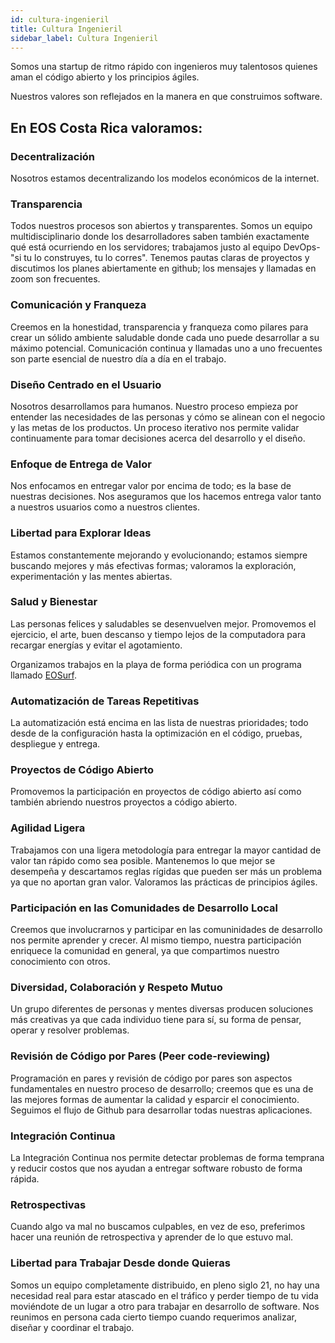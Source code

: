 ```yaml
---
id: cultura-ingenieril
title: Cultura Ingenieril
sidebar_label: Cultura Ingenieril
---
```


Somos una startup de ritmo rápido con ingenieros muy talentosos quienes aman el código abierto y los principios ágiles.

Nuestros valores son reflejados en la manera en que construimos software.

## En EOS Costa Rica valoramos:

### Decentralización

Nosotros estamos decentralizando los modelos económicos de la internet.

### Transparencia

Todos nuestros procesos son abiertos y transparentes. Somos un equipo multidisciplinario donde los desarrolladores saben también exactamente qué está ocurriendo en los servidores; trabajamos justo al equipo DevOps-"si tu lo construyes, tu lo corres". Tenemos pautas claras de proyectos y discutimos los planes abiertamente en github; los mensajes y llamadas en zoom son frecuentes.

### Comunicación y Franqueza

Creemos en la honestidad, transparencia y franqueza como pilares para crear un sólido ambiente saludable donde cada uno puede desarrollar a su máximo potencial. Comunicación continua y llamadas uno a uno frecuentes son parte esencial de nuestro día a día en el trabajo.

### Diseño Centrado en el Usuario

Nosotros desarrollamos para humanos. Nuestro proceso empieza por entender las necesidades de las personas y cómo se alinean con el negocio y las metas de los productos. Un proceso iterativo nos permite validar continuamente para tomar decisiones acerca del desarrollo y el diseño.

### Enfoque de Entrega de Valor

Nos enfocamos en entregar valor por encima de todo; es la base de nuestras decisiones. Nos aseguramos que los hacemos entrega valor tanto a nuestros usuarios como a nuestros clientes.

### Libertad para Explorar Ideas

Estamos constantemente mejorando y evolucionando; estamos siempre buscando mejores y más efectivas formas; valoramos la exploración, experimentación y las mentes abiertas.

### Salud y Bienestar

Las personas felices y saludables se desenvuelven mejor. Promovemos el ejercicio, el arte, buen descanso y tiempo lejos de la computadora para recargar energías y evitar el agotamiento.

Organizamos trabajos en la playa de forma periódica con un programa llamado [EOSurf](https://eosurf.com/).

### Automatización de Tareas Repetitivas

La automatización está encima en las lista de nuestras prioridades; todo desde de la configuración hasta la optimización en el código, pruebas, despliegue y entrega.

### Proyectos de Código Abierto

Promovemos la participación en proyectos de código abierto así como también abriendo nuestros proyectos a código abierto.

### Agilidad Ligera

Trabajamos con una ligera metodología para entregar la mayor cantidad de valor tan rápido como sea posible. Mantenemos lo que mejor se desempeña y descartamos reglas rígidas que pueden ser más un problema ya que no aportan gran valor. Valoramos las prácticas de principios ágiles.

### Participación en las Comunidades de Desarrollo Local

Creemos que involucrarnos y participar en las comuninidades de desarrollo nos permite aprender y crecer. Al mismo tiempo, nuestra participación enriquece la comunidad en general, ya que compartimos nuestro conocimiento con otros.

### Diversidad, Colaboración y Respeto Mutuo

Un grupo diferentes de personas y mentes diversas producen soluciones más creativas ya que cada individuo tiene para sí, su forma de pensar, operar y resolver problemas.

### Revisión de Código por Pares (Peer code-reviewing)

Programación en pares y revisión de código por pares son aspectos fundamentales en nuestro proceso de desarrollo; creemos que es una de las mejores formas de aumentar la calidad y esparcir el conocimiento. Seguimos el flujo de Github para desarrollar todas nuestras aplicaciones.

### Integración Continua

La Integración Continua nos permite detectar problemas de forma temprana y reducir costos que nos ayudan a entregar software robusto de forma rápida.

### Retrospectivas

Cuando algo va mal no buscamos culpables, en vez de eso, preferimos hacer una reunión de  retrospectiva y aprender de lo que estuvo mal.

### Libertad para Trabajar Desde donde Quieras

Somos un equipo completamente distribuido, en pleno siglo 21, no hay una necesidad real para estar atascado en el tráfico y perder tiempo de tu vida moviéndote de un lugar a otro para trabajar en desarrollo de software. Nos reunimos en persona cada cierto tiempo cuando requerimos analizar, diseñar y coordinar el trabajo.
